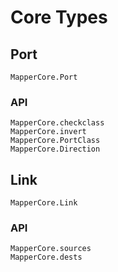 # Core Types

## Port

```@docs
MapperCore.Port
```
### API

```@docs
MapperCore.checkclass
MapperCore.invert
MapperCore.PortClass
MapperCore.Direction
```

## Link

```@docs
MapperCore.Link
```

### API

```@docs
MapperCore.sources
MapperCore.dests
```
